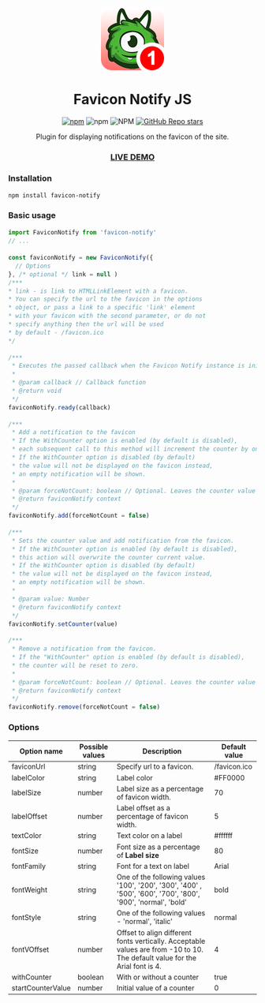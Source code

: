 <p align="center" width="100%">
    <img src="https://raw.githubusercontent.com/miker059/favicon-notify/master/docs/favicon-example.png" alt="Favicon Notify">
</p>
<h1 align="center">
    Favicon Notify JS
</h1>
<p align="center" width="100%">
    <a href="https://www.npmjs.com/package/favicon-notify/"><img alt="npm" src="https://img.shields.io/npm/v/favicon-notify?color=orange"></a>
    <img alt="npm" src="https://img.shields.io/npm/dw/favicon-notify?color=yellow">
    <img alt="NPM" src="https://img.shields.io/npm/l/favicon-notify?color=green">
    <a href="https://github.com/miker059/favicon-notify"><img alt="GitHub Repo stars" src="https://img.shields.io/github/stars/miker059/favicon-notify?style=social"></a> 
</p>
<p align="center" width="100%">
    Plugin for displaying notifications on the favicon of the site.
</p>
<h3 align="center" width="100%">
    <a href="https://miker059.github.io/favicon-notify/">LIVE DEMO</a>
</h3>


### Installation

```shell
npm install favicon-notify
```

### Basic usage

```javascript
import FaviconNotify from 'favicon-notify'
// ...

const faviconNotify = new FaviconNotify({
  // Options
}, /* optional */ link = null )
/***
* link - is link to HTMLLinkElement with a favicon.
* You can specify the url to the favicon in the options
* object, or pass a link to a specific 'link' element
* with your favicon with the second parameter, or do not
* specify anything then the url will be used
* by default - /favicon.ico
*/

/***
 * Executes the passed callback when the Favicon Notify instance is initialized.
 * 
 * @param callback // Callback function
 * @return void
 */
faviconNotify.ready(callback)

/***
 * Add a notification to the favicon
 * If the WithCounter option is enabled (by default is disabled),
 * each subsequent call to this method will increment the counter by one.
 * If the WithCounter option is disabled (by default)
 * the value will not be displayed on the favicon instead,
 * an empty notification will be shown.
 * 
 * @param forceNotCount: boolean // Optional. Leaves the counter value unchanged.
 * @return faviconNotify context
 */
faviconNotify.add(forceNotCount = false)

/***
 * Sets the counter value and add notification from the favicon.
 * If the WithCounter option is enabled (by default is disabled),
 * this action will overwrite the counter current value.
 * If the WithCounter option is disabled (by default)
 * the value will not be displayed on the favicon instead,
 * an empty notification will be shown.
 * 
 * @param value: Number
 * @return faviconNotify context
 */
faviconNotify.setCounter(value)

/***
 * Remove a notification from the favicon.
 * If the "WithСounter" option is enabled (by default is disabled),
 * the counter will be reset to zero.
 * 
 * @param forceNotCount: boolean // Optional. Leaves the counter value unchanged.
 * @return faviconNotify context
 */
faviconNotify.remove(forceNotCount = false)
```

### Options

| Option name       | Possible values | Description                                                                                                                  | Default value |
|-------------------|-----------------|------------------------------------------------------------------------------------------------------------------------------|---------------|
| faviconUrl        | string          | Specify url to a favicon.                                                                                                    | /favicon.ico  |
| labelColor        | string          | Label color                                                                                                                  | #FF0000       |
| labelSize         | number          | Label size as a percentage of favicon width.                                                                                 | 70            |
| labelOffset       | number          | Label offset as a percentage of favicon width.                                                                               | 5             |
| textColor         | string          | Text color on a label                                                                                                        | #ffffff       |
| fontSize          | number          | Font size as a percentage of **Label size**                                                                                  | 80            |
| fontFamily        | string          | Font for a text on label                                                                                                     | Arial         |
| fontWeight        | string          | One of the following values '100', '200', '300', '400' , '500', '600', '700', '800', '900', 'normal', 'bold'                 | bold          |
| fontStyle         | string          | One of the following values - 'normal', 'italic'                                                                             | normal        |
| fontVOffset       | number          | Offset to align different fonts vertically. Acceptable values are from -10 to 10. The default value for the Arial font is 4. | 4             |
| withCounter       | boolean         | With or without a counter                                                                                                    | true          |
| startCounterValue | number          | Initial value of a counter                                                                                                   | 0             |


